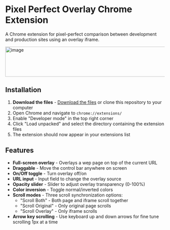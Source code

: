 # Pixel Perfect Overlay Chrome Extension

A Chrome extension for pixel-perfect comparison between development and production sites using an overlay iframe.

<img width="857" height="95" alt="image" src="https://github.com/user-attachments/assets/da84710f-40d7-4624-b0b8-9044ffef8c3a" />


## Installation

1. **Download the files** - [Download the files](https://github.com/dave-fink/pixel-perfect-chrome-extension/archive/refs/heads/main.zip) or clone this repository to your computer
2. Open Chrome and navigate to `chrome://extensions/`
3. Enable "Developer mode" in the top right corner
4. Click "Load unpacked" and select the directory containing the extension files
5. The extension should now appear in your extensions list

## Features

- **Full-screen overlay** - Overlays a wep page on top of the current URL
- **Draggable** - Move the control bar anywhere on screen
- **On/Off toggle** - Turn overlay off/on
- **URL input** - Input field to change the overlay source
- **Opacity slider** - Slider to adjust overlay transparency (0-100%)
- **Color inversion** - Toggle normal/inverted colors
- **Scroll modes** - Three scroll synchronization options:
  - "Scroll Both" - Both page and iframe scroll together
  - "Scroll Original" - Only original page scrolls
  - "Scroll Overlay" - Only iframe scrolls
- **Arrow key scrolling** - Use keyboard up and down arrows for fine tune scrolling 1px at a time
